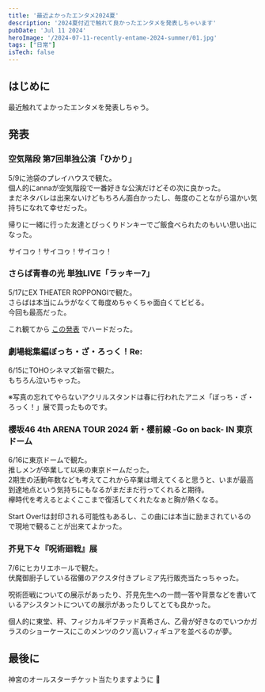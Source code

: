 ```yaml
---
title: '最近よかったエンタメ2024夏'
description: '2024夏付近で触れて良かったエンタメを発表しちゃいます'
pubDate: 'Jul 11 2024'
heroImage: '/2024-07-11-recently-entame-2024-summer/01.jpg'
tags: ["日常"]
isTech: false
---
```


## はじめに

最近触れてよかったエンタメを発表しちゃう。

## 発表

### 空気階段 第7回単独公演「ひかり」

5/9に池袋のプレイハウスで観た。  
個人的にannaが空気階段で一番好きな公演だけどその次に良かった。  
まだネタバレは出来ないけどもちろん面白かったし、毎度のことながら温かい気持ちになれて幸せだった。

帰りに一緒に行った友達とびっくりドンキーでご飯食べられたのもいい思い出になった。

サイコゥ！サイコゥ！サイコゥ！

### さらば青春の光 単独LIVE「ラッキー7」

5/17にEX THEATER ROPPONGIで観た。  
さらばは本当にムラがなくて毎度めちゃくちゃ面白くてビビる。  
今回も最高だった。

これ観てから [この発表](https://abnoumaru.com/blog/2024-05-18-third-thursday-lt/) でハードだった。

### 劇場総集編ぼっち・ざ・ろっく！Re:

6/15にTOHOシネマズ新宿で観た。  
もちろん泣いちゃった。

※写真の忘れてやらないアクリルスタンドは春に行われたアニメ「ぼっち・ざ・ろっく！」展で買ったものです。

### 櫻坂46 4th ARENA TOUR 2024 新・櫻前線 -Go on back- IN 東京ドーム

6/16に東京ドームで観た。  
推しメンが卒業して以来の東京ドームだった。  
2期生の活動年数なども考えてこれから卒業は増えてくると思うと、いまが最高到達地点という気持ちにもなるがまだまだ行ってくれると期待。  
欅時代を考えるとよくここまで復活してくれたなぁと胸が熱くなる。

Start Over!は封印される可能性もあるし、この曲には本当に励まされているので現地で観ることが出来てよかった。

### 芥見下々『呪術廻戦』展

7/6にヒカリエホールで観た。  
伏魔御廚子している宿儺のアクスタ付きプレミア先行販売当たっちゃった。  

呪術匝戦についての展示があったり、芥見先生への一問一答や背景などを書いているアシスタントについての展示があったりしてとても良かった。

個人的に東堂、秤、フィジカルギフテッド真希さん、乙骨が好きなのでいつかガラスのショーケースにこのメンツのクソ高いフィギュアを並べるのが夢。

## 最後に

神宮のオールスターチケット当たりますように 🙏